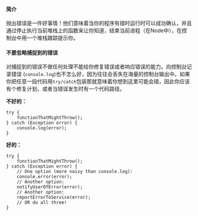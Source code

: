 #### 简介
抛出错误是一件好事情！他们意味着当你的程序有错时运行时可以成功确认，并且通过停止执行当前堆栈上的函数来让你知道，结束当前进程（在Node中），在控制台中用一个堆栈跟踪提示你。


#### 不要忽略捕捉到的错误
对捕捉到的错误不做任何处理不能给你修复错误或者响应错误的能力。向控制台记录错误 (`console.log`)也不怎么好，因为往往会丢失在海量的控制台输出中。如果你把任意一段代码用`try/catch`包装那就意味着你想到这里可能会错，因此你应该有个修复计划，或者当错误发生时有一个代码路径。


**不好的：**
```
try {
    functionThatMightThrow();
} catch (Exception error) {
    console.log(error);
}
```


**好的：**
```
try {
    functionThatMightThrow();
} catch (Exception error) {
    // One option (more noisy than console.log):
    console.error(error);
    // Another option:
    notifyUserOfError(error);
    // Another option:
    reportErrorToService(error);
    // OR do all three!
}
```